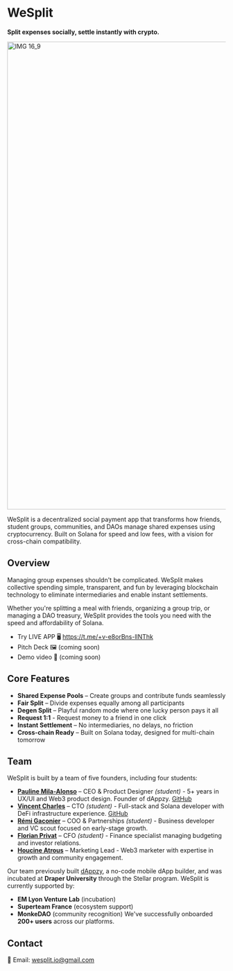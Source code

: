 
# WeSplit

**Split expenses socially, settle instantly with crypto.**

<img width="1920" height="1080" alt="IMG 16_9" src="https://github.com/user-attachments/assets/fe4fda9f-9590-437d-b8c3-265cbf22c494" />


WeSplit is a decentralized social payment app that transforms how
friends, student groups, communities, and DAOs manage shared
expenses using cryptocurrency. Built on Solana for speed and low
fees, with a vision for cross-chain compatibility.

## Overview

Managing group expenses shouldn't be complicated. WeSplit makes
collective spending simple, transparent, and fun by leveraging blockchain technology to eliminate intermediaries and enable instant
settlements.

Whether you're splitting a meal with friends, organizing a group
trip, or managing a DAO treasury, WeSplit provides the tools you
need with the speed and affordability of Solana.

- Try LIVE APP 🖥 https://t.me/+v-e8orBns-llNThk
- Pitch Deck 🖼 (coming soon)
- Demo video 📸 (coming soon)
## Core Features

- **Shared Expense Pools** – Create groups and contribute funds seamlessly
- **Fair Split** – Divide expenses equally among all participants
- **Degen Split** – Playful random mode where one lucky person pays it all
- **Request 1:1** - Request money to a friend in one click
- **Instant Settlement** – No intermediaries, no delays, no friction
- **Cross-chain Ready** – Built on Solana today, designed for multi-chain tomorrow
## Team

WeSplit is built by a team of five founders, including four
students:
- **[Pauline Mila-Alonso](https://www.linkedin.com/in/pauline-mila-alonso/)** – CEO & Product Designer *(student)* - 5+ years in UX/UI and Web3 product design. Founder of dAppzy.
    [GitHub](https://github.com/Milhaal)
- **[Vincent Charles](https://www.linkedin.com/in/charles-vincent123/)** – CTO *(student)* - Full-stack and Solana developer with DeFi infrastructure experience.
    [GitHub](https://github.com/Haxxxxxx)
- **[Rémi Gaconier](https://www.linkedin.com/in/remi-gaconier/)** – COO & Partnerships *(student)* - Business developer and VC scout focused on early-stage growth.
- **[Florian Privat](https://www.linkedin.com/in/florian-privat-3b2943221/)** – CFO *(student)* - Finance specialist managing budgeting and investor relations.
- **[Houcine Atrous](https://www.linkedin.com/in/houcine-atrous-68789618b/)** – Marketing Lead - Web3 marketer with expertise in growth and community engagement.

Our team previously built [dAppzy](https://dappzy.io/), a no-code
mobile dApp builder, and was incubated at **Draper University**
through the Stellar program. WeSplit is currently supported by:
- **EM Lyon Venture Lab** (incubation)
- **Superteam France** (ecosystem support)
- **MonkeDAO** (community recognition)
We've successfully onboarded **200+ users** across our platforms.
## Contact

📧 Email: [wesplit.io@gmail.com](mailto:wesplit.io@gmail.com)
